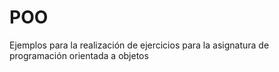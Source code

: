 # POO

Ejemplos para la realización de ejercicios para la asignatura de programación orientada a objetos
